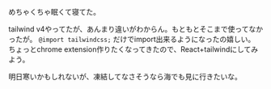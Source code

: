 めちゃくちゃ眠くて寝てた。

tailwind v4やってたが、あんまり違いがわからん。もともとそこまで使ってなかったが。
`@import tailwindcss;` だけでimport出来るようになったの嬉しい。
ちょっとchrome extension作りたくなってきたので、React+tailwindにしてみよう。

明日寒いかもしれないが、凍結してなさそうなら海でも見に行きたいな。

